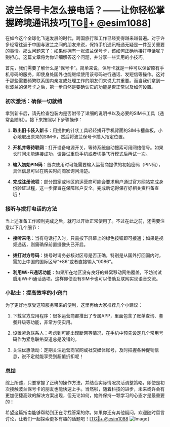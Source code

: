 # 波兰保号卡怎么接电话？——让你轻松掌握跨境通讯技巧[[TG💪+ @esim1088](https://t.me/s/esim1088)]

在如今这个全球化飞速发展的时代，跨国旅行和工作已经变得越来越普遍。对于许多经常往返于中国与波兰之间的朋友来说，保持手机通讯畅通无疑是一件至关重要的事情。那么问题来了：如果你拥有一张波兰保号卡，该如何正确地接打电话呢？别担心，这篇文章将为你详细解答这个问题，并分享一些实用的小技巧。

首先，我们需要了解什么是“保号卡”。简单来说，保号卡就是一种可以保留原有手机号码的服务，即使身处国外也能继续使用该号码进行通话、发短信等操作。这对于那些需要频繁联系国内亲友或处理工作的朋友们来说尤其重要。而当我们拿到一张波兰的保号卡之后，第一步自然是要确认它的功能是否正常以及如何设置。

### 初次激活：确保一切就绪

拿到新卡后，请先检查包装内是否附带了详细的说明书以及必要的SIM卡工具（通常会随附）。接下来按照以下步骤操作：

1. **取出旧卡装入新卡**：用提供的针状工具轻轻捅开手机背面的SIM卡槽盖板，小心地取出原来的SIM卡，然后将波兰保号卡插入指定位置。
   
2. **开机并等待联网**：打开设备电源开关，等待系统自动搜索可用网络信号。如果长时间未能连接成功，请尝试重启手机或者切换飞行模式后再试一次。

3. **输入初始PIN码**：首次使用时可能需要输入运营商提供的初始密码（PIN码），具体信息可以在购买时向商家询问清楚。

4. **完成注册流程**：部分国家或地区的运营商可能会要求用户通过官方网站完成身份验证过程，这一步骤旨在保障账户安全。完成后记得保存好相关资料备查哦！

### 接听与拨打电话的方法

当上述准备工作顺利完成之后，就可以开始正常使用了。不过在此之前，还需要注意以下几个细节：

- **接听来电**：当有电话打入时，只需按下屏幕上的绿色按钮即可接通；如果是视频通话，则需确保前置摄像头已开启。
  
- **拨打对方号码**：拨号时请务必核对区号是否正确，特别是从国外打回国内时，需加上中国的国际区号“+86”或者直接输入“0086”。

- **利用Wi-Fi通话功能**：如果所在地区没有良好的蜂窝移动网络覆盖，不妨试试启用Wi-Fi通话选项。这样即便没有SIM卡也可以借助互联网实现语音交流。

### 小贴士：提高效率的小窍门

为了更好地享受这项服务带来的便利，这里再给大家推荐几个小建议：

1. 下载官方应用程序：很多运营商都推出了专属APP，里面包含了账单查询、套餐升级等功能，非常方便实用。
   
2. 设置紧急联系人：考虑到可能出现断网等情况，在手机中预先设定几个常用号码作为紧急联络渠道总是没错的。

3. 关注优惠活动：定期关注运营商官网或社交媒体账号，及时把握各种促销信息，说不定就能享受到超值折扣呢！

### 总结

综上所述，只要掌握了正确的操作方法，并结合实际情况灵活调整策略，即使是初次接触波兰保号卡的朋友也能快速上手。当然啦，随着科技的进步，未来或许会有更加便捷高效的解决方案出现，但无论如何，始终保持一颗学习的心态才是最重要的！

希望这篇指南能够帮助到正在寻找答案的你。如果你还有其他疑问，欢迎随时留言讨论，让我们一起探索更多有趣的话题吧！[[TG💪+ @esim1088](https://t.me/s/esim1088) ![Image](https://i.postimg.cc/4NQfJmqS/Snipaste-2025-05-13-00-14-12.png)]